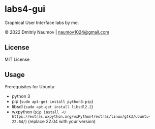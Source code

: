 # labs4-gui

Graphical User Interface labs by me.

&copy; 2022 Dmitriy Naumov | naumov1024@gmail.com

## License

MIT License

## Usage

Prerequisites for Ubuntu:
- python 3
- pip (`sudo apt-get install python3-pip`)
- libsdl (`sudo apt-get install libsdl2.2`)
- wxpython (`pip install -U https://extras.wxpython.org/wxPython4/extras/linux/gtk3/ubuntu-22.04/`)
 (replace 22.04 with your version)
 